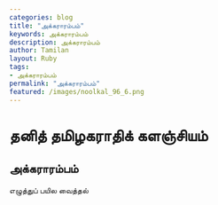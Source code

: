 ```yaml
---  
categories: blog  
title: "அக்கராரம்பம்"
keywords: அக்கராரம்பம்  
description: அக்கராரம்பம்
author: Tamilan  
layout: Ruby  
tags:     
- அக்கராரம்பம்
permalink: "அக்கராரம்பம்"  
featured: /images/noolkal_96_6.png  
--- 
```

# தனித் தமிழகராதிக் களஞ்சியம்
## அக்கராரம்பம்

எழுத்துப் பயில வைத்தல்  
